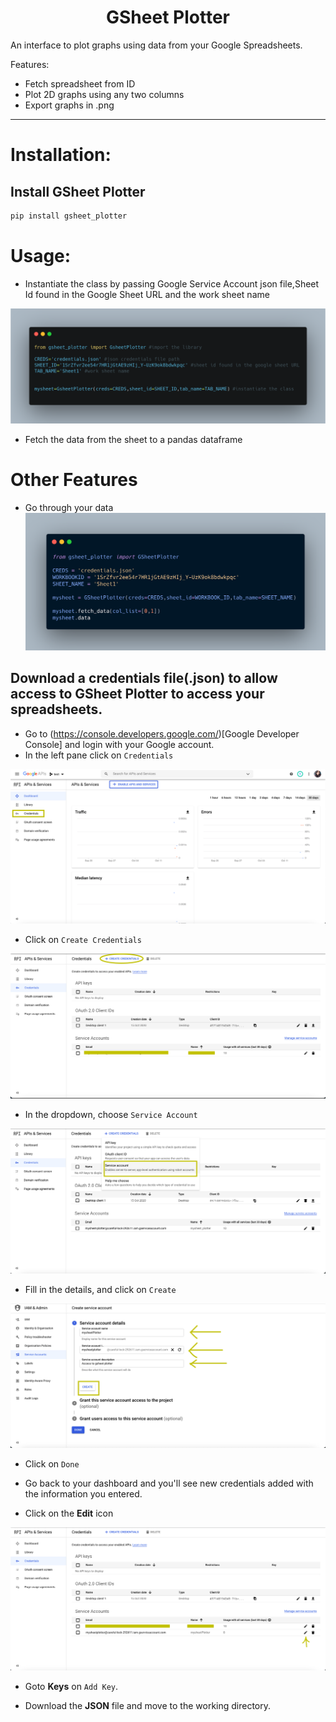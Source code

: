 <h1 style="text-align:center;">GSheet Plotter</h1>

An interface to plot graphs using data from your Google Spreadsheets.

Features:

- Fetch spreadsheet from ID
- Plot 2D graphs using any two columns
- Export graphs in .png

---

# Installation:
## Install GSheet Plotter
```sh
pip install gsheet_plotter
```
# Usage:

  - Instantiate the class by passing Google Service Account json file,Sheet Id found in the Google Sheet URL and the work sheet name

![plot_data](images/initialize.png)

  - Fetch the data from the sheet to a pandas dataframe
  

# Other Features

- Go through your data
![fetch_data](images/fetch_data.png)

## Download a credentials file(.json) to allow access to GSheet Plotter to access your spreadsheets.
- Go to (https://console.developers.google.com/)[Google Developer Console] and login with your Google account.
- In the left pane click on ```Credentials```

![Step1](images/Step1.png)

- Click on ```Create Credentials```

![Step2](images/Step2.png)

- In the dropdown, choose ```Service Account```

![Step3](images/Step3.png)

- Fill in the details, and click on ```Create```

![Step4](images/Step4.png)

- Click on ```Done```

- Go back to your dashboard and you'll see new credentials added with the information you entered.

- Click on the <strong>Edit</strong> icon

![Step5](images/Step5.png)

- Goto <strong>Keys</strong> on ```Add Key```.

- Download the <strong>JSON</strong> file and move to the working directory.









